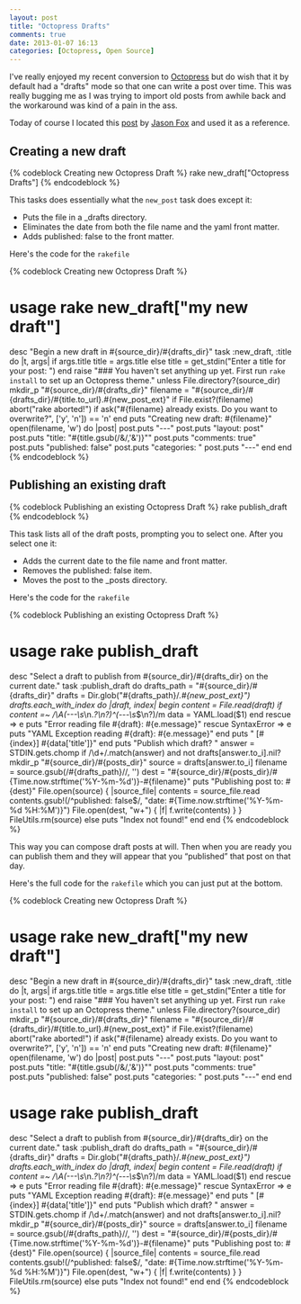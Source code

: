 ```yaml
---
layout: post
title: "Octopress Drafts"
comments: true
date: 2013-01-07 16:13
categories: [Octopress, Open Source]
---
```


I've really enjoyed my recent conversion to [Octopress](http://octopress.org) but do wish that it by default had a "drafts" mode so that one can write a post over time. This was really bugging me as I was trying to import old posts from awhile back and the workaround was kind of a pain in the ass.
<!-- more -->
Today of course I located this [post](http://neverstopbuilding.net/how-to-enhance-your-octopress-draft-and-heroku-deploy-process/) by [Jason Fox](http://neverstopbuilding.net) and used it as a reference.

## Creating a new draft

{% codeblock Creating new Octopress Draft %}
rake new_draft["Octopress Drafts"]
{% endcodeblock %}

This tasks does essentially what the `new_post` task does except it: 

* Puts the file in a _drafts directory.
* Eliminates the date from both the file name and the yaml front matter.
* Adds published: false to the front matter.

Here's the code for the `rakefile`

{% codeblock Creating new Octopress Draft %}
# usage rake new_draft["my new draft"]
desc "Begin a new draft in #{source_dir}/#{drafts_dir}"
task :new_draft, :title do |t, args|
  if args.title
    title = args.title
  else
    title = get_stdin("Enter a title for your post: ")
  end
  raise "### You haven't set anything up yet. First run `rake install` to set up an Octopress theme." unless File.directory?(source_dir)
  mkdir_p "#{source_dir}/#{drafts_dir}"
  filename = "#{source_dir}/#{drafts_dir}/#{title.to_url}.#{new_post_ext}"
  if File.exist?(filename)
    abort("rake aborted!") if ask("#{filename} already exists. Do you want to overwrite?", ['y', 'n']) == 'n'
  end
  puts "Creating new draft: #{filename}"
  open(filename, 'w') do |post|
    post.puts "---"
    post.puts "layout: post"
    post.puts "title: \"#{title.gsub(/&/,'&amp;')}\""
    post.puts "comments: true"
    post.puts "published: false"
    post.puts "categories: "
    post.puts "---"
  end
end
{% endcodeblock %}

## Publishing an existing draft

{% codeblock Publishing an existing Octopress Draft %}
rake publish_draft
{% endcodeblock %}

This task lists all of the draft posts, prompting you to select one. After you select one it:

* Adds the current date to the file name and front matter.
* Removes the published: false item.
* Moves the post to the _posts directory.

Here's the code for the `rakefile`

{% codeblock Publishing an existing Octopress Draft %}
# usage rake publish_draft
desc "Select a draft to publish from #{source_dir}/#{drafts_dir} on the current date."
task :publish_draft do
  drafts_path = "#{source_dir}/#{drafts_dir}"
  drafts = Dir.glob("#{drafts_path}/*.#{new_post_ext}")
  drafts.each_with_index do |draft, index|
    begin
      content = File.read(draft)
      if content =~ /\A(---\s*\n.*?\n?)^(---\s*$\n?)/m
        data = YAML.load($1)
      end
    rescue => e
      puts "Error reading file #{draft}: #{e.message}"
    rescue SyntaxError => e
      puts "YAML Exception reading #{draft}: #{e.message}"
    end
    puts "  [#{index}]  #{data['title']}"
  end
  puts "Publish which draft? "
  answer = STDIN.gets.chomp
  if /\d+/.match(answer) and not drafts[answer.to_i].nil?
    mkdir_p "#{source_dir}/#{posts_dir}"
    source = drafts[answer.to_i]
    filename = source.gsub(/#{drafts_path}\//, '')
    dest = "#{source_dir}/#{posts_dir}/#{Time.now.strftime('%Y-%m-%d')}-#{filename}"
    puts "Publishing post to: #{dest}"
    File.open(source) { |source_file|
      contents = source_file.read
      contents.gsub!(/^published: false$/, "date: #{Time.now.strftime('%Y-%m-%d %H:%M')}")
      File.open(dest, "w+") { |f| f.write(contents) }
    }
    FileUtils.rm(source)
  else
    puts "Index not found!"
  end
end
{% endcodeblock %}

This way you can compose draft posts at will. Then when you are ready you can publish them and they will appear that you “published” that post on that day.

Here's the full code for the `rakefile` which you can just put at the bottom.

{% codeblock Creating new Octopress Draft %}
# usage rake new_draft["my new draft"]
desc "Begin a new draft in #{source_dir}/#{drafts_dir}"
task :new_draft, :title do |t, args|
  if args.title
    title = args.title
  else
    title = get_stdin("Enter a title for your post: ")
  end
  raise "### You haven't set anything up yet. First run `rake install` to set up an Octopress theme." unless File.directory?(source_dir)
  mkdir_p "#{source_dir}/#{drafts_dir}"
  filename = "#{source_dir}/#{drafts_dir}/#{title.to_url}.#{new_post_ext}"
  if File.exist?(filename)
    abort("rake aborted!") if ask("#{filename} already exists. Do you want to overwrite?", ['y', 'n']) == 'n'
  end
  puts "Creating new draft: #{filename}"
  open(filename, 'w') do |post|
    post.puts "---"
    post.puts "layout: post"
    post.puts "title: \"#{title.gsub(/&/,'&amp;')}\""
    post.puts "comments: true"
    post.puts "published: false"
    post.puts "categories: "
    post.puts "---"
  end
end

# usage rake publish_draft
desc "Select a draft to publish from #{source_dir}/#{drafts_dir} on the current date."
task :publish_draft do
  drafts_path = "#{source_dir}/#{drafts_dir}"
  drafts = Dir.glob("#{drafts_path}/*.#{new_post_ext}")
  drafts.each_with_index do |draft, index|
    begin
      content = File.read(draft)
      if content =~ /\A(---\s*\n.*?\n?)^(---\s*$\n?)/m
        data = YAML.load($1)
      end
    rescue => e
      puts "Error reading file #{draft}: #{e.message}"
    rescue SyntaxError => e
      puts "YAML Exception reading #{draft}: #{e.message}"
    end
    puts "  [#{index}]  #{data['title']}"
  end
  puts "Publish which draft? "
  answer = STDIN.gets.chomp
  if /\d+/.match(answer) and not drafts[answer.to_i].nil?
    mkdir_p "#{source_dir}/#{posts_dir}"
    source = drafts[answer.to_i]
    filename = source.gsub(/#{drafts_path}\//, '')
    dest = "#{source_dir}/#{posts_dir}/#{Time.now.strftime('%Y-%m-%d')}-#{filename}"
    puts "Publishing post to: #{dest}"
    File.open(source) { |source_file|
      contents = source_file.read
      contents.gsub!(/^published: false$/, "date: #{Time.now.strftime('%Y-%m-%d %H:%M')}")
      File.open(dest, "w+") { |f| f.write(contents) }
    }
    FileUtils.rm(source)
  else
    puts "Index not found!"
  end
end
{% endcodeblock %}

